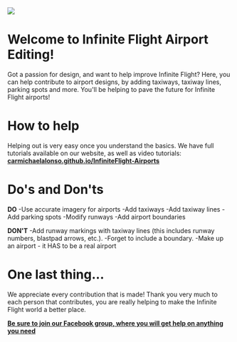 <img src="https://fbcdn-sphotos-f-a.akamaihd.net/hphotos-ak-xpf1/v/t1.0-9/10978564_616559928490437_5560742316541826913_n.jpg?oh=75994dd96ae4fed3b0f634a2eace2fdc&oe=55602732&__gda__=1432543320_232e888febddbe1ad6b1b8fe7e55f273" />

Welcome to Infinite Flight Airport Editing!
===================
Got a passion for design, and want to help improve Infinite Flight? Here, you can help contribute to airport designs, by adding taxiways, taxiway lines, parking spots and more. You'll be helping to pave the future for Infinite Flight airports!

How to help
===================
Helping out is very easy once you understand the basics. We have full tutorials available on our website, as well as video tutorials:
**[carmichaelalonso.github.io/InfiniteFlight-Airports](http://carmichaelalonso.github.io/InfiniteFlight-Airports/)**

Do's and Don'ts
==================
**DO**
-Use accurate imagery for airports
-Add taxiways
-Add taxiway lines
-Add parking spots
-Modify runways
-Add airport boundaries

**DON'T**
-Add runway markings with taxiway lines (this includes runway numbers, blastpad arrows, etc.).
-Forget to include a boundary.
-Make up an airport - it HAS to be a real airport

One last thing...
==================
We appreciate every contribution that is made! Thank you very much to each person that contributes, you are really helping to make the Infinite Flight world a better place.

**[Be sure to join our Facebook group, where you will get help on anything you need](http://www.facebook.com/groups/infiniteflightairportediting/)**
